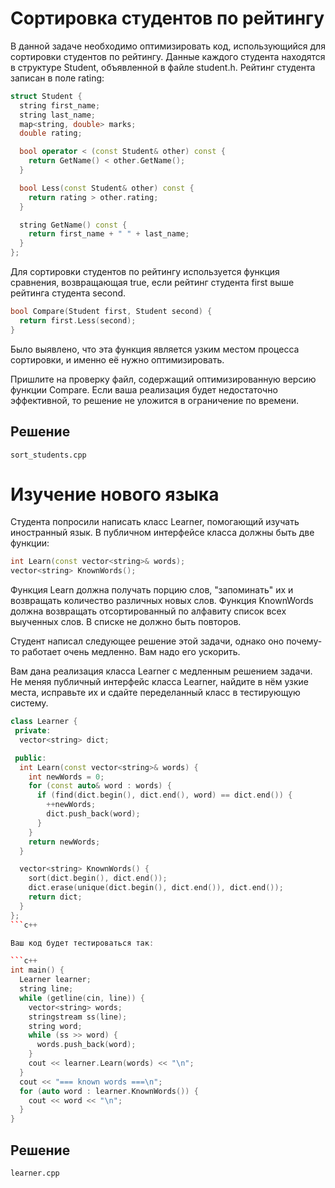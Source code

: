 # Сортировка студентов по рейтингу

В данной задаче необходимо оптимизировать код, использующийся для сортировки студентов по рейтингу. Данные каждого студента находятся в структуре Student, объявленной в файле student.h. Рейтинг студента записан в поле rating:  

```c++
struct Student {
  string first_name;
  string last_name;
  map<string, double> marks;
  double rating;

  bool operator < (const Student& other) const {
    return GetName() < other.GetName();
  }

  bool Less(const Student& other) const {
    return rating > other.rating;
  }

  string GetName() const {
    return first_name + " " + last_name;
  }
};
```

Для сортировки студентов по рейтингу используется функция сравнения, возвращающая true, если рейтинг студента first выше рейтинга студента second. 

```c++
bool Compare(Student first, Student second) {
  return first.Less(second);
}
```

Было выявлено, что эта функция является узким местом процесса сортировки, и именно её нужно оптимизировать.

Пришлите на проверку файл, содержащий оптимизированную версию функции Compare. Если ваша реализация будет недостаточно эффективной, то решение не уложится в ограничение по времени.

## Решение
    sort_students.cpp

# Изучение нового языка

Студента попросили написать класс Learner, помогающий изучать иностранный язык. В публичном интерфейсе класса должны быть две функции:  

```c++
int Learn(const vector<string>& words);
vector<string> KnownWords();
```

Функция Learn должна получать порцию слов, "запоминать" их и возвращать количество различных новых слов. Функция KnownWords должна возвращать отсортированный по алфавиту список всех выученных слов. В списке не должно быть повторов.

Студент написал следующее решение этой задачи, однако оно почему-то работает очень медленно. Вам надо его ускорить.

Вам дана реализация класса Learner с медленным решением задачи. Не меняя публичный интерфейс класса Learner, найдите в нём узкие места, исправьте их и сдайте переделанный класс в тестирующую систему.

```c++
class Learner {
 private:
  vector<string> dict;

 public:
  int Learn(const vector<string>& words) {
    int newWords = 0;
    for (const auto& word : words) {
      if (find(dict.begin(), dict.end(), word) == dict.end()) {
        ++newWords;
        dict.push_back(word);
      }
    }
    return newWords;
  }

  vector<string> KnownWords() {
    sort(dict.begin(), dict.end());
    dict.erase(unique(dict.begin(), dict.end()), dict.end());
    return dict;
  }
};
```c++

Ваш код будет тестироваться так:

```c++
int main() {
  Learner learner;
  string line;
  while (getline(cin, line)) {
    vector<string> words;
    stringstream ss(line);
    string word;
    while (ss >> word) {
      words.push_back(word);
    }
    cout << learner.Learn(words) << "\n";
  }
  cout << "=== known words ===\n";
  for (auto word : learner.KnownWords()) {
    cout << word << "\n";
  }
}
```

## Решение
    learner.cpp
